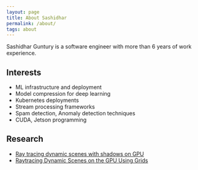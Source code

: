 ```yaml
---
layout: page
title: About Sashidhar
permalink: /about/
tags: about
---
```


Sashidhar Guntury is a software engineer with more than 6 years of work experience.

## Interests

* ML infrastructure and deployment
* Model compression for deep learning
* Kubernetes deployments
* Stream processing frameworks
* Spam detection, Anomaly detection techniques
* CUDA, Jetson programming

## Research

* [Ray tracing dynamic scenes with shadows on GPU](https://dl.acm.org/citation.cfm?id=2386214)
* [Raytracing Dynamic Scenes on the GPU Using Grids](https://dl.acm.org/doi/10.1109/TVCG.2011.46)
